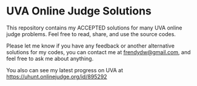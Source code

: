 # UVA Online Judge Solutions

This repository contains my ACCEPTED solutions for many UVA online judge problems.
Feel free to read, share, and use the source codes.

Please let me know if you have any feedback or another alternative solutions for my codes, you can contact me at frendydw@gmail.com, and feel free to ask me about anything.

You also can see my latest progress on UVA at https://uhunt.onlinejudge.org/id/895292
